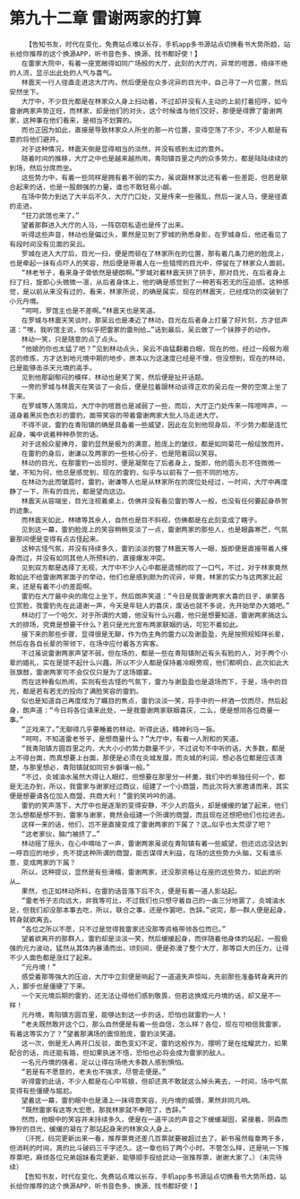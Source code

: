 # 第九十二章 雷谢两家的打算
        【告知书友，时代在变化，免费站点难以长存，手机app多书源站点切换看书大势所趋，站长给你推荐的这个换源APP，听书音色多、换源、找书都好使！】
       在雷家大院中，有着一座宽敞得如同广场般的大厅，此刻的大厅内，异常的喧嚣，络绎不绝的人流，显示出此处的人气与喜气。
       林震天一行人径直走进这大厅内，然后便是在众多诧异的目光中，自己寻了一片位置，然后安然坐下。
       大厅中，不少目光都是在林家众人身上扫动着，不过却并没有人主动的上前打着招呼，如今雷谢两家声势正旺，而林家，却是他们的对头，这个时候谁与他们交好，那便是得罪了雷谢两家，这种事在他们看来，是相当不划算的。
       而也正因为如此，直接是导致林家众人所坐的那一片位置，变得空荡了不少，不少人都是有意的将他们避开。
       对于这种情况，林震天倒是显得相当的淡然，并没有感到太过的意外。
       随着时间的推移，大厅之中也是越来越热闹，青阳镇百里之内的众多势力，都是陆陆续续的到场，然后分席而坐。
       这些势力中，有着一些同样是拥有着不弱的实力，虽说跟林家比还有着一些差距，但若是联合起来的话，也是一股颇强的力量，谁也不敢轻易小觑。
       在场中势力到达了大半后不久，大厅门口处，又是传来一些骚乱，然后一波人马，便是径直的走进。
       “狂刀武馆也来了。”
       望着那群进入大厅的人马，一阵窃窃私语也是传了出来。
       听得这些声音，林动也是偏过头，果然是见到了罗城的熟悉身影，在罗城身后，他还看见了有段时间没有见面的吴云。
       罗城在进入大厅后，目光一扫，便是而顿在了林家所在的位置，那有着几条刀疤的脸庞上，也是牵起一抹有点吓人的笑容，然后便是带着人在一些错愕的目光中，停留在了林家众人面前。
       “林老爷子，看来身子骨依然是硬朗啊。”罗城对着林震天拱了拱手，那对目光，在后者身上扫了扫，旋即心头微微一凛，从后者身体上，他的确是感觉到了一种若有若无的压迫感，这种感觉，是以前从来没有过的，看来，林家所说，的确是属实，现在的林震天，已经成功的突破到了小元丹境。
       “呵呵，罗馆主也是不差啊。”林震天也是笑道。
       在罗城与林震天笑谈时，那吴云也是凑近了林动，目光在后者身上打量了好片刻，方才低声道：“嘿，我听馆主说，你似乎把雷家的雷刑给…”话到最后，吴云做了一个抹脖子的动作。
       林动一笑，只是随意的点了点头。
       “他娘的你也太猛了吧？”见到林动点头，吴云不由猛翻着白眼，现在的他，经过一段极为艰苦的修炼，方才达到地元境中期的地步，原本以为这速度已经是不慢，但没想到，现在的林动，已是能够击杀天元境的高手。
       见到他那副郁闷的模样，林动也是笑了笑，然后便是扯开话题。
       一旁的罗城与林震天在笑谈了一会后，便是拉着跟林动谈得正欢的吴云在一旁的空席上坐了下来。
       在罗城等人落席后，大厅中的喧嚣也是减弱了一些，而后，大厅正门处传来一阵喧哗声，一道身着黑灰色衣衫的雷豹，面带笑容的带着雷谢两家大批人马走进大厅。
       不得不说，雷豹在青阳镇的确是具备着一些威望，因此在见到他现身后，不少势力都是连忙起身，嘴中说着种种恭贺的话。
       对于这般众星捧月，雷豹显然是极为的满意，脸庞上的皱纹，都是如同菊花一般绽放而开。
       在雷豹的身后，谢谦以及两家的一些核心份子，也是陪着回以笑容。
       林动的目光，在那雷豹一出现时，便是凝聚在了后者身上，旋即，他的眉头忍不住微微一皱，不知为何，他总是感觉到，现在的雷豹，似乎与以前有了一些不同的地方。
       在林动为此而皱眉时，雷豹，谢谦等人也是从林家所在的席位处经过，一时间，大厅中再度静了一下，所有的目光，都是望向这边。
       林震天从容端坐，目光注视着桌上，仿佛并没有看见雷豹等人一般，也没有任何要起身恭贺的迹象。
       而林震天如此，林啸等其余人，自然也是目不斜视，仿佛都是在此刻变成了瞎子。
       见到这一幕，雷豹脸庞上的笑容稍稍变淡了一点，雷谢两家的那些人，也是眼露寒芒，气氛霎那间便是变得有点古怪起来。
       这种古怪气氛，并没有持续多久，雷豹淡淡的瞥了林震天等人一眼，旋即便是直接带着人搽身而过，并没有如同其他人所预料的，直接爆发冲突。
       见到双方都是选择了无视，大厅中不少人心中都是遗憾的叹了一口气，不过，对于林家竟然敢如此不给雷谢两家面子的举动，他们也是感到颇为的诧异，毕竟，林家的实力与这两家比起来，还是有着不小的差距啊。
       雷豹在大厅最中央的席位上坐下，然后朗声笑道：“今日是我雷谢两家大喜的日子，承蒙各位赏脸，我雷豹先在此道谢一声，今天是年轻人的喜庆，废话也就不多说，先开始举办大婚吧。”
       林动打了一个哈欠，对于所谓的大婚，他没有什么兴趣，他只是想要知道，雷谢两家搞这么大的排场，究竟是想要干什么？若只是光光宣布两家联姻的话，可犯不着如此。
       接下来的那些步骤，显得很是无聊，作为伪主角的雷力以及谢盈盈，先是按照规矩拜长辈，然后在各自长辈的带领下，在场中应付着各方宾客。
       不过虽说雷谢两家声望不弱，但在场的，都是一些在青阳镇附近有头有脸的人，对于两个小辈的婚礼，实在是提不起什么兴趣，所以不少人都是保持着冷眼旁观，他们都明白，此次如此大张旗鼓，雷谢两家可不会仅仅只是为了这场婚宴。
       而在这种看似热闹，实则有些古怪的气氛下，雷力与谢盈盈也是退场而下，于是，场中的目光，都是若有若无的投向了满脸笑容的雷豹。
       似也是知道自己再度成为了瞩目的焦点，雷豹淡淡一笑，将手中的一杯酒一饮而尽，然后起身，朗声道：“今日将各位请来此处，一是我雷谢两家联姻喜庆，二么，便是想同各位商量一事。”
       “正戏来了。”无聊得几乎要睡着的林动，听得此话，精神利马一振。
       “呵呵，不知道雷老爷子，是想商量什么？”大厅中，有着一人附和的笑道。
       “我青阳镇方圆百里之内，大大小小的势力数量不少，不过说句不中听的话，大多数，都是上不得台面，而真想要上台面，那便是必须在炎城发展，而炎城的利润，想必各位都是应该清楚，与那里想必，青阳镇就如同穷乡僻壤一般。”
       “不过，炎城油水虽然大得让人眼红，但想要在那里分一杯羹，我们中的单独任何一个，都是无法办到，所以，我雷家与谢家经过商议，组建了一个小商盟，而此次将大家邀请而来，其实便是想要请各位加入商盟，共商大利！”雷豹笑吟吟的道。
       雷豹的笑声落下，大厅中也是逐渐的变得安静，不少人的眉头，却是缓缓的皱了起来，他们怎么想都是想不到，雷家与谢家，竟然会组建一个所谓的商盟，而且现在还想把他们也拉进去。
       这样一来的话，他们，岂不是直接变成了雷谢两家的下属了？这…似乎也太荒谬了吧？
       “这老家伙，脑门被挤了…”
       林动摇了摇头，在心中嘀咕了一声，雷谢两家虽说在青阳镇有着一些威望，但还远远没达到一呼百应的地步，先不提这种所谓的商盟，能否谋得大利益，在场的这些势力头脑，又有谁乐意，变成两家的下属？
       所以，这种提议，显然是有些滑稽，雷谢两家，还没那资格让在座的这些势力，如此的听从…
       果然，也正如林动所料，在雷豹话音落下后不久，便是有着一道人影站起。
       “雷老爷子志向远大，非我等可比，不过我们也只想守着自己的一亩三分地罢了，炎城油水足，但我们却没那本事去吃，所以，联合之事，还是作罢吧，告辞。”说完，那一群人便是起身，转身就欲离去。
       “各位之所以不愿，只不过是觉得我雷家还没那等资格带领各位而已。”
       望着欲离开的那群人，雷豹却是淡淡一笑，然后缓缓起身，而伴随着他身体的站起，一股极强的元力波动，猛然从其体内暴涌而出，顷刻间，便是弥漫了整个大厅，那等巨大的压力，让得不少人面色都是涨红了起来。
       “元丹境！”
       感受着那等强大的压迫，大厅中立刻便是响起了一道道失声惊叫，先前那些准备转身离开的人，脚步也是僵硬了下来。
       一个天元境后期的雷豹，还无法让得他们感到敬畏，但若这换成元丹境的话，却又是不一样！
       元丹境，青阳镇方圆百里，能够达到这一步的话，恐怕也就雷豹一人！
       “老夫既然敢开这个口，那么自然便是有着一些自信，怎么样？各位，现在可相信我雷家，有着这等实力了？”望着那满场的震惊脸庞，雷豹淡笑道。
       这一次，倒是无人再开口反驳，面色变幻不定，雷豹这般作为，摆明了是在炫耀武力，如果配合的话，尚还能有路，但如果执迷不悟，恐怕也必将会成为雷家的敌人。
       一名元丹境的强者，足以让得在场绝大多数人感到惧怕。
       “若是有不愿意的，老夫也不强求，尽管走便是。”
       听得雷豹此话，不少人都是在心中骂娘，但却还真不敢就这么掉头离去，一时间，场中气氛变得有些僵硬与尴尬。
       望着这一幕，雷豹眼中也是涌上一抹得意笑容，元丹境的威慑，果然非同凡响。
       “既然雷家有这等大宏愿，那我林家就不奉陪了，告辞。”
       然而，他眼中的笑容并未持续多久，便是在一道平淡的声音之下缓缓凝固，紧接着，阴森而狰狞的目光，缓缓的凝在了那站起身来的林家众人身上。
       （汗死，码完更新出来一看，推荐票竟还差几百票就要被超过去了。新书虽然每章两千多，但消耗的时间，真的比斗破码三千字还久。这一章也码了两个小时。不管怎么样，还是吼一下推荐票吧，麻烦各位兄弟姐妹看完更新，能够顺手投给武动一张推荐票，谢谢大家了。）（未完待续）
       【告知书友，时代在变化，免费站点难以长存，手机app多书源站点切换看书大势所趋，站长给你推荐的这个换源APP，听书音色多、换源、找书都好使！】
